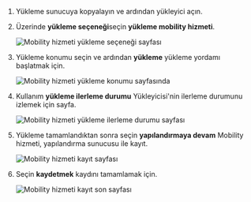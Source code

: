 1. Yükleme sunucuya kopyalayın ve ardından yükleyici açın.
2. Üzerinde **yükleme seçeneği**seçin **yükleme mobility hizmeti**.

    ![Mobility hizmeti yükleme seçeneği sayfası](./media/site-recovery-install-mob-svc-gui/mobility1.png)

3. Yükleme konumu seçin ve ardından **yükleme** yükleme yordamı başlatmak için.

    ![Mobility hizmeti yükleme konumu sayfasında](./media/site-recovery-install-mob-svc-gui/mobility2.png)

4. Kullanım **yükleme ilerleme durumu** Yükleyicisi'nin ilerleme durumunu izlemek için sayfa.

    ![Mobility hizmeti yükleme ilerleme durumu sayfası](./media/site-recovery-install-mob-svc-gui/mobility3.png)

5. Yükleme tamamlandıktan sonra seçin **yapılandırmaya devam** Mobility hizmeti, yapılandırma sunucusu ile kayıt.

    ![Mobility hizmeti kayıt sayfası](./media/site-recovery-install-mob-svc-gui/mobility4.png)

6. Seçin **kaydetmek** kaydını tamamlamak için.

    ![Mobility hizmeti kayıt son sayfası](./media/site-recovery-install-mob-svc-gui/mobility5.png)

